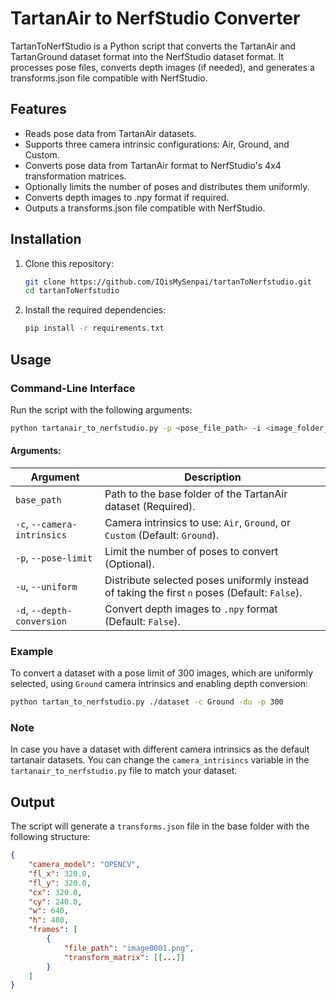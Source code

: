# TartanAir to NerfStudio Converter
TartanToNerfStudio is a Python script that converts the TartanAir and TartanGround dataset format into the NerfStudio dataset format. 
It processes pose files, converts depth images (if needed), and generates a transforms.json file compatible with NerfStudio.

## Features
- Reads pose data from TartanAir datasets.
- Supports three camera intrinsic configurations: Air, Ground, and Custom.
- Converts pose data from TartanAir format to NerfStudio's 4x4 transformation matrices.
- Optionally limits the number of poses and distributes them uniformly.
- Converts depth images to .npy format if required.
- Outputs a transforms.json file compatible with NerfStudio.

## Installation

1. Clone this repository:
    ```bash
    git clone https://github.com/IQisMySenpai/tartanToNerfstudio.git
    cd tartanToNerfstudio
    ```

2. Install the required dependencies:
    ```bash
    pip install -r requirements.txt
    ```

## Usage

### Command-Line Interface

Run the script with the following arguments:

```bash
python tartanair_to_nerfstudio.py -p <pose_file_path> -i <image_folder_path> [-d <depth_folder_path>] [-o <output_folder_path>]
```

#### Arguments:
| Argument | Description |
|----------|-------------|
| `base_path` | Path to the base folder of the TartanAir dataset (Required). |
| `-c`, `--camera-intrinsics` | Camera intrinsics to use: `Air`, `Ground`, or `Custom` (Default: `Ground`). |
| `-p`, `--pose-limit` | Limit the number of poses to convert (Optional). |
| `-u`, `--uniform` | Distribute selected poses uniformly instead of taking the first `n` poses (Default: `False`). |
| `-d`, `--depth-conversion` | Convert depth images to `.npy` format (Default: `False`). |

### Example
To convert a dataset with a pose limit of 300 images, which are uniformly selected, using `Ground` camera intrinsics and enabling depth conversion:
```sh
python tartan_to_nerfstudio.py ./dataset -c Ground -du -p 300
```

### Note
In case you have a dataset with different camera intrinsics as the default tartanair datasets.
You can change the `camera_intrisincs` variable in the `tartanair_to_nerfstudio.py` file to match your dataset.

## Output
The script will generate a `transforms.json` file in the base folder with the following structure:
```json
{
    "camera_model": "OPENCV",
    "fl_x": 320.0,
    "fl_y": 320.0,
    "cx": 320.0,
    "cy": 240.0,
    "w": 640,
    "h": 480,
    "frames": [
        {
            "file_path": "image0001.png",
            "transform_matrix": [[...]]
        }
    ]
}
```